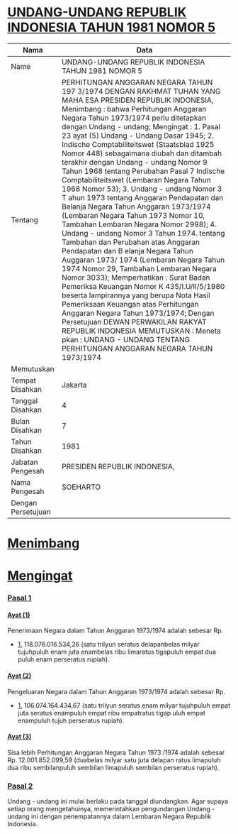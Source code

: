 # [UNDANG-UNDANG REPUBLIK INDONESIA TAHUN 1981 NOMOR 5](http://example.org/legal/peraturan/uu/1981/5)

| Nama | Data |
| ------ | ----- |
|Name|UNDANG-UNDANG REPUBLIK INDONESIA TAHUN 1981 NOMOR 5|
|Tentang| PERHITUNGAN ANGGARAN NEGARA TAHUN 197 3/1974 DENGAN RAKHMAT TUHAN YANG MAHA ESA PRESIDEN REPUBLIK INDONESIA, Menimbang : bahwa Perhitungan Anggaran Negara Tahun 1973/1974 perlu ditetapkan dengan Undang - undang; Mengingat : 1. Pasal 23 ayat (5) Undang - Undang Dasar 1945; 2. Indische Comptabiliteitswet (Staatsblad 1925 Nomor 448) sebagaimana diubah dan ditambah terakhir dengan Undang - undang Nomor 9 Tahun 1968 tentang Perubahan Pasal 7 Indische Comptabiliteitswet (Lembaran Negara Tahun 1968 Nomor 53); 3. Undang - undang Nomor 3 T ahun 1973 tentang Anggaran Pendapatan dan Belanja Negara Tahun Anggaran 1973/1974 (Lembaran Negara Tahun 1973 Nomor 10, Tambahan Lembaran Negara Nomor 2998); 4. Undang - undang Nomor 3 Tahun 1974. tentang Tambahan dan Perubahan atas Anggaran Pendapatan dan B elanja Negara Tahun Auggaran 1973/ 1974 (Lembaran Negara Tahun 1974 Nomor 29, Tambahan Lembaran Negara Nomor 3033); Memperhatikan : Surat Badan Pemeriksa Keuangan Nomor K 435/I.U/II/5/1980 beserta lampirannya yang berupa Nota Hasil Pemeriksaan Keuangan atas Perhitungan Anggaran Negara Tahun 1973/1974; Dengan Persetujuan DEWAN PERWAKILAN RAKYAT REPUBLIK INDONESIA MEMUTUSKAN : Meneta pkan : UNDANG - UNDANG TENTANG PERHITUNGAN ANGGARAN NEGARA TAHUN 1973/1974|
|Memutuskan||
|Tempat Disahkan|Jakarta|
|Tanggal Disahkan|4|
|Bulan Disahkan|7|
|Tahun Disahkan|1981|
|Jabatan Pengesah|PRESIDEN REPUBLIK INDONESIA,|
|Nama Pengesah|SOEHARTO|
|Dengan Persetujuan||
# [Menimbang](http://example.org/legal/peraturan/uu/1981/5/menimbang)

# [Mengingat](http://example.org/legal/peraturan/uu/1981/5/mengingat)


### [Pasal 1](http://example.org/legal/peraturan/uu/1981/5/pasal/0001)

#### [Ayat (1)](http://example.org/legal/peraturan/uu/1981/5/pasal/0001/versi/19810704/ayat/0001)
Penerimaan Negara dalam Tahun Anggaran 1973/1974 adalah sebesar Rp.
* [1.](http://example.org/legal/peraturan/uu/1981/5/pasal/0001/versi/19810704/ayat/0001/huruf/0001) 118.076.016.534,26 (satu trilyun seratus delapanbelas milyar tujuhpuluh enam juta enambelas ribu limaratus tigapuluh empat dua puluh enam perseratus rupiah).

#### [Ayat (2)](http://example.org/legal/peraturan/uu/1981/5/pasal/0001/versi/19810704/ayat/0002)
Pengeluaran Negara dalam Tahun Anggaran 1973/1974 adalah sebesar Rp.
* [1.](http://example.org/legal/peraturan/uu/1981/5/pasal/0001/versi/19810704/ayat/0002/huruf/0001) 106.074.164.434,67 (satu trilyun seratus enam milyar tujuhpuluh empat juta seratus enampuluh empat ribu empatratus tigap uluh empat enampuluh tujuh perseratus rupiah).

#### [Ayat (3)](http://example.org/legal/peraturan/uu/1981/5/pasal/0001/versi/19810704/ayat/0003)
Sisa lebih Perhitungan Anggaran Negara Tahun 1973 /1974 adalah sebesar Rp. 12.001.852.099,59 (duabelas milyar satu juta delapan ratus limapuluh dua ribu sembilanpuluh sembilan limapuluh sembilan perseratus rupiah).


### [Pasal 2](http://example.org/legal/peraturan/uu/1981/5/pasal/0002)
Undang - undang ini mulai berlaku pada tanggal diundangkan. Agar supaya setiap orang mengetahuinya, memerintahkan pengundangan Undang - undang ini dengan penempatannya dalam Lembaran Negara Republik Indonesia.
